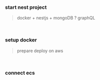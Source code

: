 ### start nest project
> docker + nestjs + mongoDB ? graphQL

</br>

### setup docker
> prepare deploy on aws

</br>

### connect ecs
>
